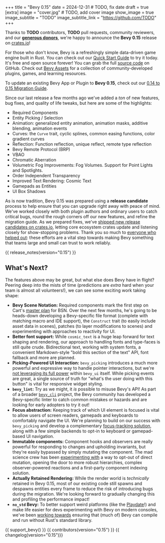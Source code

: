 +++
title = "Bevy 0.15"
date = 2024-12-31 # TODO, fix date
draft = true
[extra]
image = "cover.jpg" # TODO, add cover image
show_image = true
image_subtitle = "TODO"
image_subtitle_link = "https://github.com/TODO"
+++

Thanks to **TODO** contributors, **TODO** pull requests, community reviewers, and our [**generous donors**](/donate), we're happy to announce the **Bevy 0.15** release on [crates.io](https://crates.io/crates/bevy)!

For those who don't know, Bevy is a refreshingly simple data-driven game engine built in Rust. You can check out our [Quick Start Guide](/learn/quick-start) to try it today. It's free and open source forever! You can grab the full [source code](https://github.com/bevyengine/bevy) on GitHub. Check out [Bevy Assets](https://bevyengine.org/assets) for a collection of community-developed plugins, games, and learning resources.

To update an existing Bevy App or Plugin to **Bevy 0.15**, check out our [0.14 to 0.15 Migration Guide](/learn/migration-guides/0-14-to-0-15/).

Since our last release a few months ago we've added a _ton_ of new features, bug fixes, and quality of life tweaks, but here are some of the highlights:

- Required Components
- Entity Picking / Selection
- Animation: generalized entity animation, animation masks, additive blending, animation events
- Curves: the `Curve` trait, cyclic splines, common easing functions, color gradient curves
- Reflection: Function reflection, unique reflect, remote type reflection
- Bevy Remote Protocol (BRP)
- VBAO
- Chromatic Aberration
- Volumetric Fog Improvements: Fog Volumes. Support for Point Lights and Spotlights.
- Order Independent Transparency
- Improved Text Rendering: Cosmic Text
- Gamepads as Entities
- UI Box Shadows


As is now tradition, Bevy 0.15 was prepared using a **release candidate** process to help ensure that you can upgrade right away with peace of mind.
We've worked closely with both plugin authors and ordinary users to catch critical bugs, round the rough corners off our new features, and refine the migration guide.
As we prepared fixes, we've [shipped new release candidates on crates.io](https://crates.io/crates/bevy/versions?sort=date), letting core ecosystem crates update and listening closely for show-stopping problems.
Thank you so much to [everyone who helped out](https://discord.com/channels/691052431525675048/1295069829740499015): these efforts are a vital step towards making Bevy something that teams large and small can trust to work reliably.

<!-- more -->

{{ release_notes(version="0.15") }}

## What's Next?

The features above may be great, but what else does Bevy have in flight?
Peering deep into the mists of time (predictions are _extra_ hard when your team is almost all volunteers!), we can see some exciting work taking shape:

- **Bevy Scene Notation:** Required components mark the first step on Cart's [master plan](https://github.com/bevyengine/bevy/discussions/14437) for BSN. Over the next few months, he's going to be heads-down developing a Bevy-specific file format (complete with matching macro and IDE support), the `Construct` trait (to easily include asset data in scenes), patches (to layer modifications to scenes) and experimenting with approaches to reactivity for UI.
- **Better font support:** While `cosmic_text` is a huge leap forward for text shaping and rendering, our approach to handling fonts and type-faces is still quite crude. Bidirectional text, working with system fonts, a convenient Markdown-style "bold this section of the text" API, font fallback and more are planned.
- **Picking-Powered UI Interaction:** `bevy_picking` introduces a much more powerful and expressive way to handle pointer interactions, but we're [not leveraging its full power](https://github.com/bevyengine/bevy/issues/15550) within `bevy_ui` itself. While picking events are great, a single source of truth for "what's the user doing with this button" is vital for responsive widget styling.
- **`bevy_lint`:** Try as we might, it _is_ possible to misuse Bevy's API! As part of a broader [`bevy_cli`](https://github.com/theBevyFlock/bevy_cli) project, the Bevy community has developed a Bevy-specific linter to catch common mistakes or hazards and are looking for early adopters to try it out!
- **Focus abstraction:** Keeping track of which UI element is focused is vital to allow users of screen readers, gamepads and keyboards to comfortably navigate the UI. We're planning to build on our success with `bevy_picking` and develop a complementary [focus-tracking solution](https://github.com/bevyengine/bevy/issues/15378), along with a few simple backends to opt-in to keyboard or gamepad-based UI navigation.
- **Immutable components:** Component hooks and observers are really powerful for responding to changes and upholding invariants, but they're easily bypassed by simply mutating the component. The mad science crew has been [experimenting with](https://github.com/bevyengine/bevy/issues/16208) a way to opt-out of direct mutation, opening the door to more robust hierarchies, complex observer-powered reactions and a first-party component indexing solution.
- **Actually Retained Rendering:** While the render world is _technically_ retained in Bevy 0.15, most of our existing code still spawns and despawns entities every frame to reduce the risk of introducing bugs during the migration. We're looking forward to gradually changing this and profiling the performance impact!
- **`no_std` Bevy:** To better support weird platforms (like the [Playdate](https://play.date/)!) and make life easier for devs experimenting with Bevy on modern consoles, we've been [working towards](https://github.com/bevyengine/bevy/issues/15460) ensuring that (much of) Bevy can compile and run without Rust's standard library.

{{ support_bevy() }}
{{ contributors(version="0.15") }}
{{ changelog(version="0.15")}}
